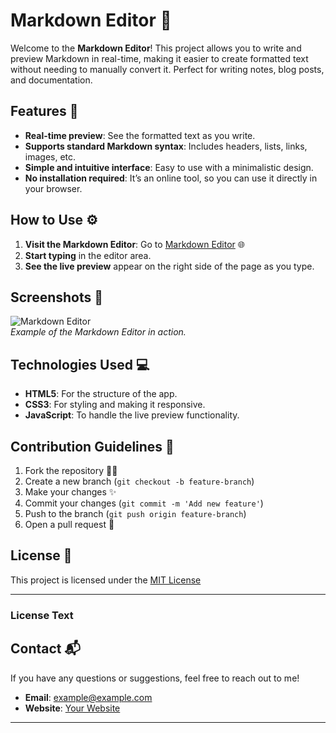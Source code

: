 

# Markdown Editor 📝

Welcome to the **Markdown Editor**! This project allows you to write and preview Markdown in real-time, making it easier to create formatted text without needing to manually convert it. Perfect for writing notes, blog posts, and documentation.

## Features 🚀

- **Real-time preview**: See the formatted text as you write.
- **Supports standard Markdown syntax**: Includes headers, lists, links, images, etc.
- **Simple and intuitive interface**: Easy to use with a minimalistic design.
- **No installation required**: It’s an online tool, so you can use it directly in your browser.

## How to Use ⚙️

1. **Visit the Markdown Editor**: Go to [Markdown Editor](https://mahamabidabbasi.github.io/Markdown_editor/) 🌐
2. **Start typing** in the editor area.
3. **See the live preview** appear on the right side of the page as you type.

## Screenshots 📸

![Markdown Editor](assets/screenshot.png)  
*Example of the Markdown Editor in action.*

## Technologies Used 💻

- **HTML5**: For the structure of the app.
- **CSS3**: For styling and making it responsive.
- **JavaScript**: To handle the live preview functionality.

## Contribution Guidelines 🤝

1. Fork the repository 🧑‍💻
2. Create a new branch (`git checkout -b feature-branch`)
3. Make your changes ✨
4. Commit your changes (`git commit -m 'Add new feature'`)
5. Push to the branch (`git push origin feature-branch`)
6. Open a pull request 🚀

## License 📜

This project is licensed under the [MIT License](./license)

---

### License Text



## Contact 📬

If you have any questions or suggestions, feel free to reach out to me!

- **Email**: example@example.com
- **Website**: [Your Website](https://example.com)

---

